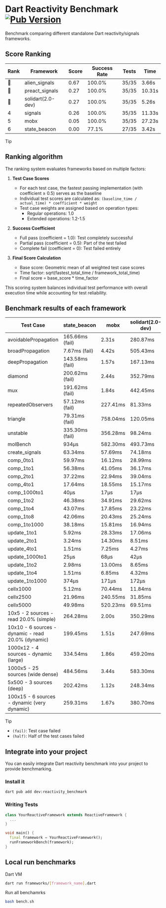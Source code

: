 # Dart Reactivity Benchmark [![Pub Version](https://img.shields.io/pub/v/reactivity_benchmark)](https://pub.dev/packages/reactivity_benchmark)

Benchmark comparing different standalone Dart reactivity/signals frameworks.

## Score Ranking

<!-- ranking start -->
| Rank | Framework | Score | Success Rate | Tests | Time |
|------|-----------|-------|--------------|-------|------|
| 🥇 | alien_signals | 0.67 | 100.0% | 35/35 | 3.66s |
| 🥈 | preact_signals | 0.27 | 100.0% | 35/35 | 10.31s |
| 🥉 | solidart(2.0-dev) | 0.27 | 100.0% | 35/35 | 5.26s |
| 4 | signals | 0.26 | 100.0% | 35/35 | 11.33s |
| 5 | mobx | 0.05 | 100.0% | 35/35 | 27.23s |
| 6 | state_beacon | 0.00 | 77.1% | 27/35 | 3.42s |

<!-- ranking end -->

> [!TIP]
> ## Ranking algorithm
>
> The ranking system evaluates frameworks based on multiple factors:
>
> 1. **Test Case Scores**
>    - For each test case, the fastest passing implementation (with coefficient ≥ 0.5) serves as the baseline
>    - Individual test scores are calculated as: `(baseline_time / actual_time) * coefficient * weight`
>    - Test case weights are assigned based on operation types:
>      - Regular operations: 1.0
>      - Extended operations: 1.2-1.5
>
> 2. **Success Coefficient**
>    - Full pass (coefficient = 1.0): Test completely successful
>    - Partial pass (coefficient = 0.5): Part of the test failed
>    - Complete fail (coefficient = 0): Test failed entirely
>
> 3. **Final Score Calculation**
>    - Base score: Geometric mean of all weighted test case scores
>    - Time factor: sqrt(fastest_total_time / framework_total_time)
>    - Final score = base_score * time_factor
>
> This scoring system balances individual test performance with overall execution time while accounting for test reliability.

## Benchmark results of each framework

<!-- test-case start -->
| Test Case | state_beacon | mobx | solidart(2.0-dev) | preact_signals | signals | alien_signals |
|---|---|---|---|---|---|---|
| avoidablePropagation | 165.66ms (fail) | 2.31s | 280.87ms | 206.32ms | 208.69ms | 183.63ms |
| broadPropagation | 7.67ms (fail) | 4.42s | 505.43ms | 500.94ms | 464.46ms | 344.16ms |
| deepPropagation | 143.58ms (fail) | 1.57s | 167.13ms | 177.28ms | 176.01ms | 125.52ms |
| diamond | 200.62ms (fail) | 2.44s | 352.79ms | 298.61ms | 280.09ms | 229.95ms |
| mux | 191.62ms (fail) | 1.84s | 442.45ms | 403.31ms | 413.71ms | 372.46ms |
| repeatedObservers | 57.12ms (fail) | 227.41ms | 81.33ms | 41.27ms | 44.74ms | 45.56ms |
| triangle | 79.31ms (fail) | 758.04ms | 120.05ms | 102.32ms | 101.36ms | 84.51ms |
| unstable | 335.30ms (fail) | 356.28ms | 98.24ms | 72.44ms | 80.64ms | 67.49ms |
| molBench | 934μs | 582.30ms | 493.73ms | 489.75ms | 485.60ms | 487.88ms |
| create_signals | 63.34ms | 57.69ms | 74.18ms | 5.19ms | 24.75ms | 26.12ms |
| comp_0to1 | 59.97ms | 16.12ms | 28.99ms | 22.58ms | 11.06ms | 6.54ms |
| comp_1to1 | 56.38ms | 41.05ms | 36.17ms | 10.99ms | 26.74ms | 4.21ms |
| comp_2to1 | 37.22ms | 22.94ms | 39.04ms | 18.08ms | 8.78ms | 2.32ms |
| comp_4to1 | 17.64ms | 18.55ms | 15.17ms | 8.04ms | 1.93ms | 7.55ms |
| comp_1000to1 | 40μs | 17μs | 17μs | 6μs | 4μs | 3μs |
| comp_1to2 | 46.38ms | 34.91ms | 29.62ms | 11.91ms | 22.50ms | 19.17ms |
| comp_1to4 | 43.07ms | 17.85ms | 23.22ms | 27.50ms | 8.98ms | 11.55ms |
| comp_1to8 | 42.06ms | 20.43ms | 25.24ms | 6.62ms | 9.85ms | 6.04ms |
| comp_1to1000 | 38.18ms | 15.81ms | 16.94ms | 4.69ms | 6.70ms | 3.46ms |
| update_1to1 | 5.92ms | 28.33ms | 17.06ms | 8.56ms | 8.89ms | 10.22ms |
| update_2to1 | 3.24ms | 14.30ms | 8.51ms | 4.35ms | 4.55ms | 2.29ms |
| update_4to1 | 1.51ms | 7.25ms | 4.27ms | 2.19ms | 2.22ms | 2.64ms |
| update_1000to1 | 25μs | 68μs | 42μs | 21μs | 22μs | 26μs |
| update_1to2 | 2.98ms | 13.00ms | 8.65ms | 4.64ms | 4.47ms | 5.31ms |
| update_1to4 | 1.51ms | 6.85ms | 4.32ms | 2.18ms | 2.20ms | 2.46ms |
| update_1to1000 | 374μs | 171μs | 172μs | 143μs | 47μs | 47μs |
| cellx1000 | 5.12ms | 70.44ms | 11.84ms | 9.52ms | 9.34ms | 7.18ms |
| cellx2500 | 21.96ms | 240.55ms | 31.85ms | 25.03ms | 29.44ms | 19.43ms |
| cellx5000 | 49.98ms | 520.23ms | 69.51ms | 61.96ms | 54.30ms | 40.42ms |
| 10x5 - 2 sources - read 20.0% (simple) | 264.28ms | 2.00s | 350.29ms | 477.44ms | 524.30ms | 229.53ms |
| 10x10 - 6 sources - dynamic - read 20.0% (dynamic) | 199.45ms | 1.51s | 247.69ms | 285.25ms | 291.36ms | 173.84ms |
| 1000x12 - 4 sources - dynamic (large) | 334.54ms | 1.86s | 459.20ms | 3.67s | 3.74s | 278.59ms |
| 1000x5 - 25 sources (wide dense) | 484.56ms | 3.44s | 583.30ms | 2.67s | 3.57s | 409.05ms |
| 5x500 - 3 sources (deep) | 202.42ms | 1.12s | 248.34ms | 225.83ms | 225.25ms | 191.26ms |
| 100x15 - 6 sources - dynamic (very dynamic) | 259.31ms | 1.67s | 380.70ms | 450.95ms | 480.74ms | 259.16ms |

<!-- test-case end -->

> [!TIP]
> - `(fail)`: Test case failed
> - `(half)`: Half of the test cases failed

## Integrate into your project

You can easily integrate Dart reactivity benchmark into your project to provide benchmarking.

### Install it

```bash
dart pub add dev:reactivity_benchmark
```

### Writing Tests

```dart
class YourReactiveFramework extends ReactiveFramework {
  ...
}

void main() {
  final framework = YourReactiveFramework();
  runFrameworkBench(framework);
}
```

## Local run benchmarks

Dart VM
```bash
dart run frameworks/[framework_name].dart
```

Run all benchamrks
```bash
bash bench.sh
```
